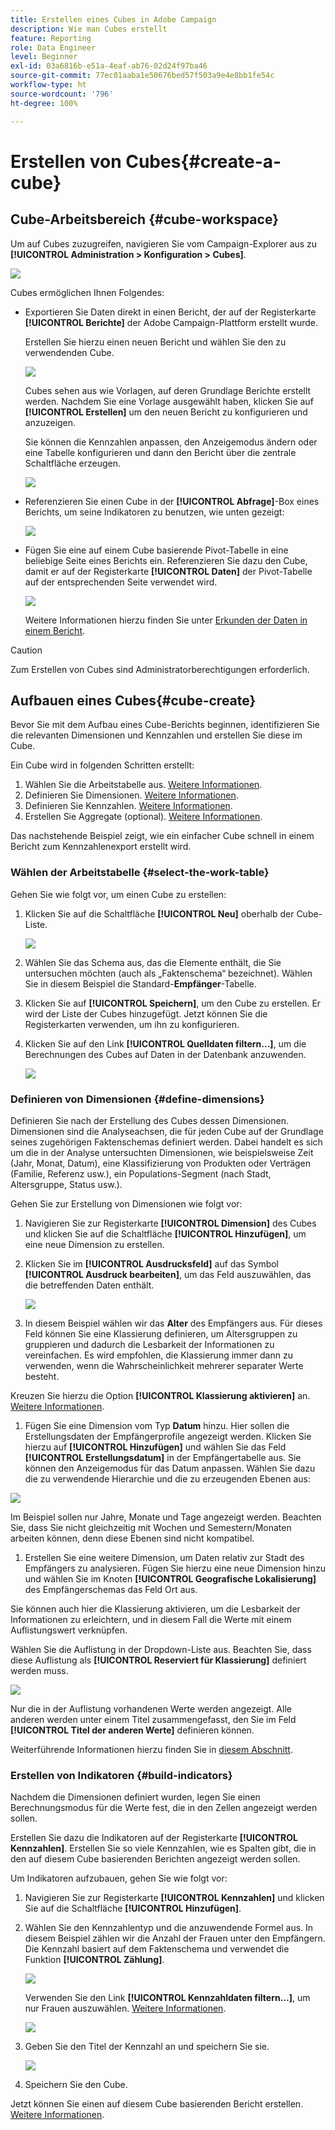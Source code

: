 ```yaml
---
title: Erstellen eines Cubes in Adobe Campaign
description: Wie man Cubes erstellt
feature: Reporting
role: Data Engineer
level: Beginner
exl-id: 03a6816b-e51a-4eaf-ab76-02d24f97ba46
source-git-commit: 77ec01aaba1e50676bed57f503a9e4e8bb1fe54c
workflow-type: ht
source-wordcount: '796'
ht-degree: 100%

---
```


# Erstellen von Cubes{#create-a-cube}

## Cube-Arbeitsbereich {#cube-workspace}

Um auf Cubes zuzugreifen, navigieren Sie vom Campaign-Explorer aus zu **[!UICONTROL Administration > Konfiguration > Cubes]**.

![](assets/cube-node.png)

Cubes ermöglichen Ihnen Folgendes:

* Exportieren Sie Daten direkt in einen Bericht, der auf der Registerkarte **[!UICONTROL Berichte]** der Adobe Campaign-Plattform erstellt wurde.

  Erstellen Sie hierzu einen neuen Bericht und wählen Sie den zu verwendenden Cube.

  ![](assets/create-new-cube.png)

  Cubes sehen aus wie Vorlagen, auf deren Grundlage Berichte erstellt werden. Nachdem Sie eine Vorlage ausgewählt haben, klicken Sie auf **[!UICONTROL Erstellen]** um den neuen Bericht zu konfigurieren und anzuzeigen.

  Sie können die Kennzahlen anpassen, den Anzeigemodus ändern oder eine Tabelle konfigurieren und dann den Bericht über die zentrale Schaltfläche erzeugen.

  ![](assets/display-cube-table.png)

* Referenzieren Sie einen Cube in der **[!UICONTROL Abfrage]**-Box eines Berichts, um seine Indikatoren zu benutzen, wie unten gezeigt:

  ![](assets/cube-report-query.png)

* Fügen Sie eine auf einem Cube basierende Pivot-Tabelle in eine beliebige Seite eines Berichts ein. Referenzieren Sie dazu den Cube, damit er auf der Registerkarte **[!UICONTROL Daten]** der Pivot-Tabelle auf der entsprechenden Seite verwendet wird.

  ![](assets/cube-in-a-report.png)

  Weitere Informationen hierzu finden Sie unter [Erkunden der Daten in einem Bericht](cube-tables.md#explore-the-data-in-a-report).


>[!CAUTION]
>
>Zum Erstellen von Cubes sind Administratorberechtigungen erforderlich.
>

## Aufbauen eines Cubes{#cube-create}

Bevor Sie mit dem Aufbau eines Cube-Berichts beginnen, identifizieren Sie die relevanten Dimensionen und Kennzahlen und erstellen Sie diese im Cube.

Ein Cube wird in folgenden Schritten erstellt:

1. Wählen Sie die Arbeitstabelle aus. [Weitere Informationen](#select-the-work-table).
1. Definieren Sie Dimensionen. [Weitere Informationen](#define-dimensions).
1. Definieren Sie Kennzahlen. [Weitere Informationen](#build-indicators).
1. Erstellen Sie Aggregate (optional). [Weitere Informationen](customize-cubes.md#calculate-and-use-aggregates).

Das nachstehende Beispiel zeigt, wie ein einfacher Cube schnell in einem Bericht zum Kennzahlenexport erstellt wird.

### Wählen der Arbeitstabelle {#select-the-work-table}

Gehen Sie wie folgt vor, um einen Cube zu erstellen:

1. Klicken Sie auf die Schaltfläche **[!UICONTROL Neu]** oberhalb der Cube-Liste.

   ![](assets/create-a-cube.png)

1. Wählen Sie das Schema aus, das die Elemente enthält, die Sie untersuchen möchten (auch als „Faktenschema“ bezeichnet). Wählen Sie in diesem Beispiel die Standard-**Empfänger**-Tabelle.
1. Klicken Sie auf **[!UICONTROL Speichern]**, um den Cube zu erstellen. Er wird der Liste der Cubes hinzugefügt. Jetzt können Sie die Registerkarten verwenden, um ihn zu konfigurieren.

1. Klicken Sie auf den Link **[!UICONTROL Quelldaten filtern...]**, um die Berechnungen des Cubes auf Daten in der Datenbank anzuwenden.

   ![](assets/cube-filter-source.png)

### Definieren von Dimensionen {#define-dimensions}

Definieren Sie nach der Erstellung des Cubes dessen Dimensionen. Dimensionen sind die Analyseachsen, die für jeden Cube auf der Grundlage seines zugehörigen Faktenschemas definiert werden. Dabei handelt es sich um die in der Analyse untersuchten Dimensionen, wie beispielsweise Zeit (Jahr, Monat, Datum), eine Klassifizierung von Produkten oder Verträgen (Familie, Referenz usw.), ein Populations-Segment (nach Stadt, Altersgruppe, Status usw.).

Gehen Sie zur Erstellung von Dimensionen wie folgt vor:

1. Navigieren Sie zur Registerkarte **[!UICONTROL Dimension]** des Cubes und klicken Sie auf die Schaltfläche **[!UICONTROL Hinzufügen]**, um eine neue Dimension zu erstellen.
1. Klicken Sie im **[!UICONTROL Ausdrucksfeld]** auf das Symbol **[!UICONTROL Ausdruck bearbeiten]**, um das Feld auszuwählen, das die betreffenden Daten enthält.

   ![](assets/cube-add-dimension.png)

1. In diesem Beispiel wählen wir das **Alter** des Empfängers aus. Für dieses Feld können Sie eine Klassierung definieren, um Altersgruppen zu gruppieren und dadurch die Lesbarkeit der Informationen zu vereinfachen. Es wird empfohlen, die Klassierung immer dann zu verwenden, wenn die Wahrscheinlichkeit mehrerer separater Werte besteht.

Kreuzen Sie hierzu die Option **[!UICONTROL Klassierung aktivieren]** an. [Weitere Informationen](customize-cubes.md#data-binning).

1. Fügen Sie eine Dimension vom Typ **Datum** hinzu. Hier sollen die Erstellungsdaten der Empfängerprofile angezeigt werden. Klicken Sie hierzu auf **[!UICONTROL Hinzufügen]** und wählen Sie das Feld **[!UICONTROL Erstellungsdatum]** in der Empfängertabelle aus.
Sie können den Anzeigemodus für das Datum anpassen. Wählen Sie dazu die zu verwendende Hierarchie und die zu erzeugenden Ebenen aus:

![](assets/cube-date-dimension.png)

Im Beispiel sollen nur Jahre, Monate und Tage angezeigt werden. Beachten Sie, dass Sie nicht gleichzeitig mit Wochen und Semestern/Monaten arbeiten können, denn diese Ebenen sind nicht kompatibel.

1. Erstellen Sie eine weitere Dimension, um Daten relativ zur Stadt des Empfängers zu analysieren. Fügen Sie hierzu eine neue Dimension hinzu und wählen Sie im Knoten **[!UICONTROL Geografische Lokalisierung]** des Empfängerschemas das Feld Ort aus.

Sie können auch hier die Klassierung aktivieren, um die Lesbarkeit der Informationen zu erleichtern, und in diesem Fall die Werte mit einem Auflistungswert verknüpfen.

Wählen Sie die Auflistung in der Dropdown-Liste aus. Beachten Sie, dass diese Auflistung als **[!UICONTROL Reserviert für Klassierung]** definiert werden muss.

![](assets/cube-dimension-with-enum.png)

Nur die in der Auflistung vorhandenen Werte werden angezeigt. Alle anderen werden unter einem Titel zusammengefasst, den Sie im Feld **[!UICONTROL Titel der anderen Werte]** definieren können.

Weiterführende Informationen hierzu finden Sie in [diesem Abschnitt](customize-cubes.md#dynamically-manage-bins).

### Erstellen von Indikatoren {#build-indicators}

Nachdem die Dimensionen definiert wurden, legen Sie einen Berechnungsmodus für die Werte fest, die in den Zellen angezeigt werden sollen.

Erstellen Sie dazu die Indikatoren auf der Registerkarte **[!UICONTROL Kennzahlen]**. Erstellen Sie so viele Kennzahlen, wie es Spalten gibt, die in den auf diesem Cube basierenden Berichten angezeigt werden sollen.

Um Indikatoren aufzubauen, gehen Sie wie folgt vor:

1. Navigieren Sie zur Registerkarte **[!UICONTROL Kennzahlen]** und klicken Sie auf die Schaltfläche **[!UICONTROL Hinzufügen]**.
1. Wählen Sie den Kennzahlentyp und die anzuwendende Formel aus. In diesem Beispiel zählen wir die Anzahl der Frauen unter den Empfängern. Die Kennzahl basiert auf dem Faktenschema und verwendet die Funktion **[!UICONTROL Zählung]**.

   ![](assets/cube-new-measure.png)

   Verwenden Sie den Link **[!UICONTROL Kennzahldaten filtern...]**, um nur Frauen auszuwählen. [Weitere Informationen](customize-cubes.md#define-measures).

   ![](assets/cube-filter-measure-data.png)

1. Geben Sie den Titel der Kennzahl an und speichern Sie sie.

   ![](assets/cube-save-measure.png)

1. Speichern Sie den Cube.


Jetzt können Sie einen auf diesem Cube basierenden Bericht erstellen. [Weitere Informationen](cube-tables.md).
